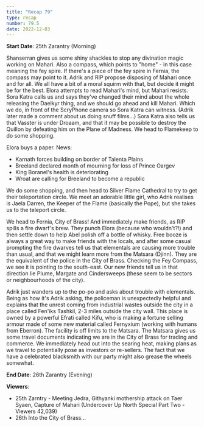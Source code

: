 ```yaml
---
title: "Recap 79"
type: recap
number: 79.5
date: 2022-12-03
---
```


**Start Date**: 25th Zarantry (Morning)

Shanserran gives us some shiny shackles to stop any divination magic working on Mahari.  Also a compass, which points to "home" - in this case meaning the fey spire. If there's a piece of the fey spire in Fernia, the compass may point to it.  Adrik and RIP propose disposing of Mahari once and for all. We all have a bit of a moral squirm with that, but decide it might be for the best. Elora attempts to read Mahari's mind, but Mahari resists. Sora Katra calls us and says they've changed their mind about the whole releasing the Daelkyr thing, and we should go ahead and kill Mahari. Which we do, in front of the ScryPhone camera so Sora Katra can witness.  (Adrik later made a comment about us doing snuff films…) Sora Katra also tells us that Vasster is under Droaam, and that it may be possible to destroy the Quillon by defeating him on the Plane of Madness. We head to Flamekeep to do some shopping.

Elora buys a paper. News:
- Karnath forces building on border of Talenta Plains
- Breeland declared month of mourning for loss of Prince Oargev
- King Boranel's health is deteriorating
- Wroat are calling for Breeland to become a republic

We do some shopping, and then head to Silver Flame Cathedral to try to get their teleportation circle. We meet an adorable little girl, who Adrik realises is Jaela Darren, the Keeper of the Flame (basically the Pope), but she takes us to the teleport circle.

We head to Fernia, City of Brass! And immediately make friends, as RIP spills a fire dwarf's brew. They punch Elora (because who wouldn't?!) and then settle down to help Abel polish off a bottle of whisky.  Free booze is always a great way to make friends with the locals, and after some casual prompting the fire dwarves tell us that elementals are causing more trouble than usual, and that we might learn more from the Matsara (Djinn). They are the equivalent of the police in the City of Brass.  Checking the Fey Compass, we see it is pointing to the south-east. Our new friends tell us in that direction lie Plume, Margate and Cindersweeps (these seem to be sectors or neighbourhoods of the city).

Adrik just wanders up to the po-po and asks about trouble with elementals. Being as how it's Adrik asking, the policeman is unexpectedly helpful and explains that the unrest coming from industrial wastes outside the city in a place called Fen'iks Tashkil, 2-3 miles outside the city wall. This place is owned by a powerful Efrati called Kifu, who is making a fortune selling armour made of some new material called Fernyxium (working with humans from Eberron). The facility is off limits to the Matsara. The Matsara gives us some travel documents indicating we are in the City of Brass for trading and commerce.  We immediately head out into the searing heat, making plans as we travel to potentially pose as investors or re-sellers. The fact that we have a celebrated blacksmith with our party might also grease the wheels somewhat.

**End Date**: 26th Zarantry (Evening)

**Viewers**:
- 25th Zarntry - Meeting Jedra, Githyanki mothership attack on Taer Syaen, Capture of Mahari (Undercover Up North Special Part Two - Viewers 42,039)
- 26th Into the City of Brass…


